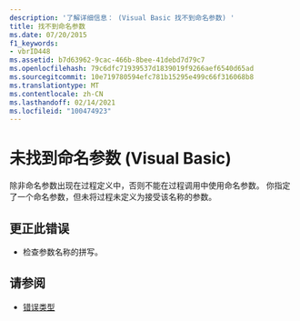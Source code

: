 ```yaml
---
description: '了解详细信息： (Visual Basic 找不到命名参数) '
title: 找不到命名参数
ms.date: 07/20/2015
f1_keywords:
- vbrID448
ms.assetid: b7d63962-9cac-466b-8bee-41debd7d79c7
ms.openlocfilehash: 79c6dfc71939537d1839019f9266aef6540d65ad
ms.sourcegitcommit: 10e719780594efc781b15295e499c66f316068b8
ms.translationtype: MT
ms.contentlocale: zh-CN
ms.lasthandoff: 02/14/2021
ms.locfileid: "100474923"
---
```

# <a name="named-argument-not-found-visual-basic"></a>未找到命名参数 (Visual Basic)

除非命名参数出现在过程定义中，否则不能在过程调用中使用命名参数。 你指定了一个命名参数，但未将过程未定义为接受该名称的参数。  
  
## <a name="to-correct-this-error"></a>更正此错误  
  
- 检查参数名称的拼写。  
  
## <a name="see-also"></a>请参阅

- [错误类型](../programming-guide/language-features/error-types.md)
